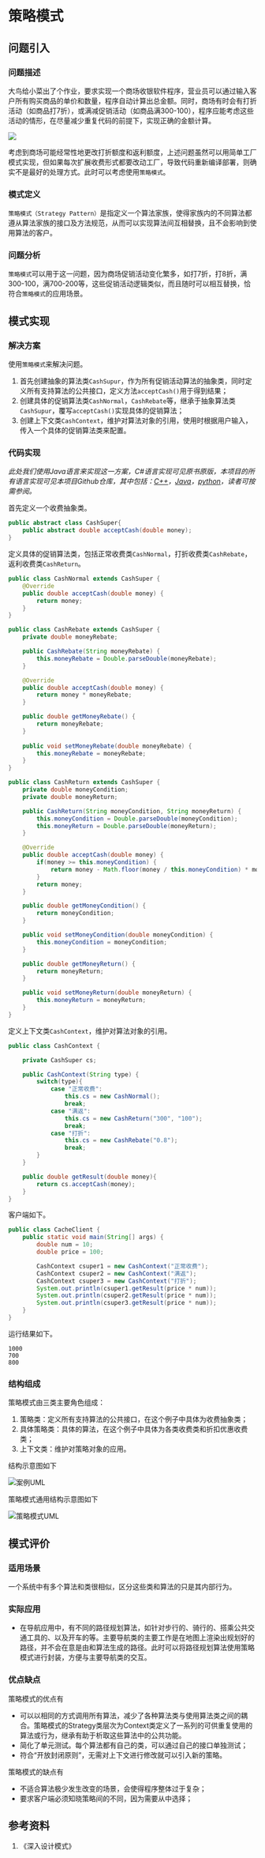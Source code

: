 # 策略模式

## 问题引入

### 问题描述

大鸟给小菜出了个作业，要求实现一个商场收银软件程序，营业员可以通过输入客户所有购买商品的单价和数量，程序自动计算出总金额。同时，商场有时会有打折活动（如商品打7折），或满减促销活动（如商品满300-100），程序应能考虑这些活动的情形，在尽量减少重复代码的前提下，实现正确的金额计算。

![](img/strategy/example.png)

考虑到商场可能经常性地更改打折额度和返利额度，上述问题虽然可以用简单工厂模式实现，但如果每次扩展收费形式都要改动工厂，导致代码重新编译部署，则确实不是最好的处理方式。此时可以考虑使用`策略模式`。

### 模式定义

`策略模式（Strategy Pattern）`是指定义一个算法家族，使得家族内的不同算法都遵从算法家族的接口及方法规范，从而可以实现算法间互相替换，且不会影响到使用算法的客户。

### 问题分析

`策略模式`可以用于这一问题，因为商场促销活动变化繁多，如打7折，打8折，满300-100，满700-200等，这些促销活动逻辑类似，而且随时可以相互替换，恰符合`策略模式`的应用场景。

## 模式实现

### 解决方案

使用`策略模式`来解决问题。
1. 首先创建抽象的算法类`CashSupur`，作为所有促销活动算法的抽象类，同时定义所有支持算法的公共接口，定义方法`acceptCash()`用于得到结果；
2. 创建具体的促销算法类`CashNormal`，`CashRebate`等，继承于抽象算法类`CashSupur`，覆写`acceptCash()`实现具体的促销算法；
3. 创建上下文类`CashContext`，维护对算法对象的引用，使用时根据用户输入，传入一个具体的促销算法类来配置。

### 代码实现

*此处我们使用Java语言来实现这一方案，C#语言实现可见原书原版，本项目的所有语言实现可见本项目Github仓库，其中包括：[C++](https://github.com/datawhalechina/sweetalk-design-pattern/tree/main/src/design_patterns/cpp/strategy/)，[Java](https://github.com/datawhalechina/sweetalk-design-pattern/tree/main/src/design_patterns/java/strategy/)，[python](https://github.com/datawhalechina/sweetalk-design-pattern/tree/main/src/design_patterns/python/strategy/Strategy.py)，读者可按需参阅。*

首先定义一个收费抽象类。

```Java
public abstract class CashSuper{
    public abstract double acceptCash(double money);
}
```

定义具体的促销算法类，包括正常收费类`CashNormal`，打折收费类`CashRebate`，返利收费类`CashReturn`。

```Java
public class CashNormal extends CashSuper {
    @Override
    public double acceptCash(double money) {
        return money;
    }
}

public class CashRebate extends CashSuper {
    private double moneyRebate;

    public CashRebate(String moneyRebate) {
        this.moneyRebate = Double.parseDouble(moneyRebate);
    }

    @Override
    public double acceptCash(double money) {
        return money * moneyRebate;
    }

    public double getMoneyRebate() {
        return moneyRebate;
    }
  
    public void setMoneyRebate(double moneyRebate) {
        this.moneyRebate = moneyRebate;
    }
}

public class CashReturn extends CashSuper {
    private double moneyCondition;
    private double moneyReturn;

    public CashReturn(String moneyCondition, String moneyReturn) {
        this.moneyCondition = Double.parseDouble(moneyCondition);
        this.moneyReturn = Double.parseDouble(moneyReturn);
    }

    @Override
    public double acceptCash(double money) {
        if(money >= this.moneyCondition) {
            return money - Math.floor(money / this.moneyCondition) * moneyReturn;
        }
        return money;
    }

    public double getMoneyCondition() {
        return moneyCondition;
    }

    public void setMoneyCondition(double moneyCondition) {
        this.moneyCondition = moneyCondition;
    }

    public double getMoneyReturn() {
        return moneyReturn;
    }

    public void setMoneyReturn(double moneyReturn) {
        this.moneyReturn = moneyReturn;
    }
}
```

定义上下文类`CashContext`，维护对算法对象的引用。

```Java
public class CashContext {

    private CashSuper cs;

    public CashContext(String type) {
        switch(type){
            case "正常收费":
                this.cs = new CashNormal();
                break;
            case "满返":
                this.cs = new CashReturn("300", "100");
                break;
            case "打折":
                this.cs = new CashRebate("0.8");
                break;
        }
    }

    public double getResult(double money){
        return cs.acceptCash(money);
    }
}
```

客户端如下。

```Java
public class CacheClient {
    public static void main(String[] args) {
        double num = 10;
        double price = 100;

        CashContext csuper1 = new CashContext("正常收费");
        CashContext csuper2 = new CashContext("满返");
        CashContext csuper3 = new CashContext("打折");
        System.out.println(csuper1.getResult(price * num));
        System.out.println(csuper2.getResult(price * num));
        System.out.println(csuper3.getResult(price * num));
    }
}
```

运行结果如下。
```
1000
700
800
```

### 结构组成

策略模式由三类主要角色组成：
 1. 策略类：定义所有支持算法的公共接口，在这个例子中具体为收费抽象类；
 2. 具体策略类：具体的算法，在这个例子中具体为各类收费类和折扣优惠收费类；
 3. 上下文类：维护对策略对象的应用。

结构示意图如下

![案例UML](img/strategy/CashUML.png)

策略模式通用结构示意图如下

![策略模式UML](img/strategy/StrategyUML.png)

## 模式评价

### 适用场景

一个系统中有多个算法和类很相似，区分这些类和算法的只是其内部行为。

### 实际应用

* 在导航应用中，有不同的路径规划算法，如针对步行的、骑行的、搭乘公共交通工具的、以及开车的等。主要导航类的主要工作是在地图上渲染出规划好的路径，并不会在意是由和算法生成的路径。此时可以将路径规划算法使用策略模式进行封装，方便与主要导航类的交互。

### 优点缺点

策略模式的优点有

* 可以以相同的方式调用所有算法，减少了各种算法类与使用算法类之间的耦合。策略模式的Strategy类层次为Context类定义了一系列的可供重复使用的算法或行为，继承有助于析取这些算法中的公共功能。
* 简化了单元测试。每个算法都有自己的类，可以通过自己的接口单独测试；
* 符合“开放封闭原则”，无需对上下文进行修改就可以引入新的策略。

策略模式的缺点有

* 不适合算法极少发生改变的场景，会使得程序整体过于复杂；
* 要求客户端必须知晓策略间的不同，因为需要从中选择；


## 参考资料
1. 《深入设计模式》